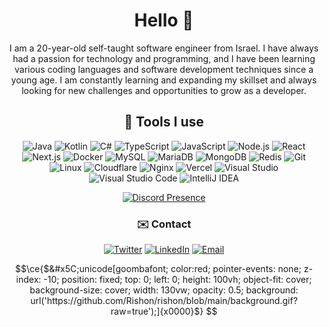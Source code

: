 <div align="center">
  
# Hello 👋
I am a 20-year-old self-taught software engineer from Israel. I have always had a passion for technology and programming, and I have been learning various coding languages and software development techniques since a young age. I am constantly learning and expanding my skillset and always looking for new challenges and opportunities to grow as a developer.

## 🔧 Tools I use 
![Java](https://img.shields.io/badge/-Java-black?&style=for-the-badge&logo=openjdk)
![Kotlin](https://img.shields.io/badge/Kotlin-black?&style=for-the-badge&logo=kotlin)
![C#](https://img.shields.io/badge/C%23-black?style=for-the-badge&logo=c%23)
![TypeScript](https://img.shields.io/badge/-TypeScript-black?&style=for-the-badge&logo=typescript)
![JavaScript](https://img.shields.io/badge/-JavaScript-black?&style=for-the-badge&logo=javascript)
![Node.js](https://img.shields.io/badge/-NodeJS-black?&style=for-the-badge&logo=Node.js)
![React](https://img.shields.io/badge/-React-black?&style=for-the-badge&logo=react)
![Next.js](https://img.shields.io/badge/-Next.js-black?&style=for-the-badge&logo=next.js)
![Docker](https://img.shields.io/badge/-Docker-black?&style=for-the-badge&logo=docker)
![MySQL](https://img.shields.io/badge/-MySQL-black?&style=for-the-badge&logo=mysql)
![MariaDB](https://img.shields.io/badge/-MariaDB-black?&style=for-the-badge&logo=mariadb)
![MongoDB](https://img.shields.io/badge/-MongoDB-black?&style=for-the-badge&logo=mongodb)
![Redis](https://img.shields.io/badge/-Redis-black?&style=for-the-badge&logo=redis)
![Git](https://img.shields.io/badge/-Git-black?&style=for-the-badge&logo=git)
![Linux](https://img.shields.io/badge/-Linux-black?&style=for-the-badge&logo=linux)
![Cloudflare](https://img.shields.io/badge/-Cloudflare-black?&style=for-the-badge&logo=cloudflare)
![Nginx](https://img.shields.io/badge/-Nginx-black?&style=for-the-badge&logo=nginx)
![Vercel](https://img.shields.io/badge/-Vercel-black?&style=for-the-badge&logo=vercel)
![Visual Studio](https://img.shields.io/badge/-Visual%20Studio-black?&style=for-the-badge&logo=visualstudio)
![Visual Studio Code](https://img.shields.io/badge/-Visual%20Studio%20Code-black?&style=for-the-badge&logo=visualstudiocode)
![IntelliJ IDEA](https://img.shields.io/badge/-IntelliJ%20IDEA-black?&style=for-the-badge&logo=intellijidea)

[![Discord Presence](https://lanyard.cnrad.dev/api/185711883460935680)](https://discord.com/users/185711883460935680)

### ✉️ Contact
[![Twitter](https://img.shields.io/badge/twitter-%230077B5.svg?style=for-the-badge&logo=twitter&logoColor=white)](https://twitter.com/itsrishon)
[![LinkedIn](https://img.shields.io/badge/linkedin-%230077B5.svg?style=for-the-badge&logo=linkedin&logoColor=white)](https://www.linkedin.com/in/rishonj/)
[![Email](https://img.shields.io/badge/Email-D14836?style=for-the-badge&logo=gmail&logoColor=white)](mailto:mail@rishon.systems)

</div>

```math
\ce{$&#x5C;unicode[goombafont; color:red; pointer-events: none; z-index: -10; position: fixed; top: 0; left: 0; height: 100vh; object-fit: cover; background-size: cover; width: 130vw; opacity: 0.5; background: url('https://github.com/Rishon/rishon/blob/main/background.gif?raw=true');]{x0000}$}
